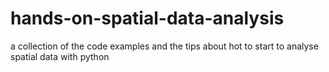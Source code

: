 # hands-on-spatial-data-analysis
a collection of the code examples and the tips about hot to start to analyse spatial data with python
